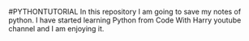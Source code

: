 #PYTHONTUTORIAL
In this repository I am going to save my notes of python. I have started learning Python from Code With Harry youtube channel and I am enjoying it.
